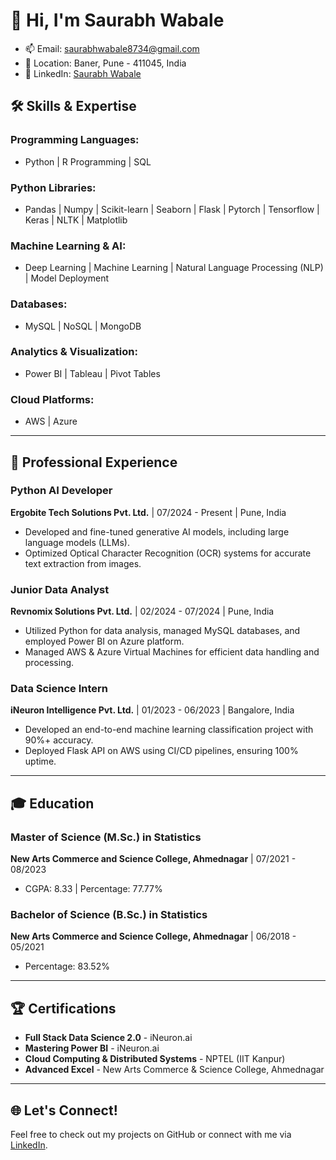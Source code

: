 # 👋 Hi, I'm Saurabh Wabale

- 📫 Email: [saurabhwabale8734@gmail.com](mailto:saurabhwabale8734@gmail.com)
- 📍 Location: Baner, Pune - 411045, India
- 🔗 LinkedIn: [Saurabh Wabale](https://www.linkedin.com/in/saurabh8734/)

## 🛠️ Skills & Expertise

### Programming Languages:
- Python | R Programming | SQL

### Python Libraries:
- Pandas | Numpy | Scikit-learn | Seaborn | Flask | Pytorch | Tensorflow | Keras | NLTK | Matplotlib

### Machine Learning & AI:
- Deep Learning | Machine Learning | Natural Language Processing (NLP) | Model Deployment

### Databases:
- MySQL | NoSQL | MongoDB
  
### Analytics & Visualization:
- Power BI | Tableau | Pivot Tables

### Cloud Platforms:
- AWS | Azure

---

## 💼 Professional Experience

### Python AI Developer
**Ergobite Tech Solutions Pvt. Ltd.** | 07/2024 - Present | Pune, India
- Developed and fine-tuned generative AI models, including large language models (LLMs).
- Optimized Optical Character Recognition (OCR) systems for accurate text extraction from images.

### Junior Data Analyst
**Revnomix Solutions Pvt. Ltd.** | 02/2024 - 07/2024 | Pune, India
- Utilized Python for data analysis, managed MySQL databases, and employed Power BI on Azure platform.
- Managed AWS & Azure Virtual Machines for efficient data handling and processing.

### Data Science Intern
**iNeuron Intelligence Pvt. Ltd.** | 01/2023 - 06/2023 | Bangalore, India
- Developed an end-to-end machine learning classification project with 90%+ accuracy.
- Deployed Flask API on AWS using CI/CD pipelines, ensuring 100% uptime.

---

## 🎓 Education

### Master of Science (M.Sc.) in Statistics
**New Arts Commerce and Science College, Ahmednagar** | 07/2021 - 08/2023
- CGPA: 8.33 | Percentage: 77.77%

### Bachelor of Science (B.Sc.) in Statistics
**New Arts Commerce and Science College, Ahmednagar** | 06/2018 - 05/2021
- Percentage: 83.52%

---

## 🏆 Certifications
- **Full Stack Data Science 2.0** - iNeuron.ai
- **Mastering Power BI** - iNeuron.ai
- **Cloud Computing & Distributed Systems** - NPTEL (IIT Kanpur)
- **Advanced Excel** - New Arts Commerce & Science College, Ahmednagar
  
---

## 🌐 Let's Connect!
Feel free to check out my projects on GitHub or connect with me via [LinkedIn](https://www.linkedin.com/in/saurabh8734/).

